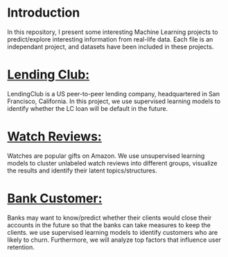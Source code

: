 # Introduction
In this repository, I present some interesting Machine Learning projects to predict/explore interesting information from real-life data.
Each file is an independant project, and datasets have been included in these projects.

# [Lending Club:](lending_club.ipynb)
LendingClub is a US peer-to-peer lending company, headquartered in San Francisco, California. 
In this project, we use supervised learning models to identify whether the LC loan will be default in the future.

# [Watch Reviews:](wathch_reviews.ipynb)
Watches are popular gifts on Amazon.
We use unsupervised learning models to cluster unlabeled watch reviews into different groups, visualize the results and identify their latent topics/structures.

# [Bank Customer:](bank_customer.ipynb)
Banks may want to know/predict whether their clients would close their accounts in the future so that the banks can take measures to keep the clients.
we use supervised learning models to identify customers who are likely to churn. 
Furthermore, we will analyze top factors that influence user retention.
